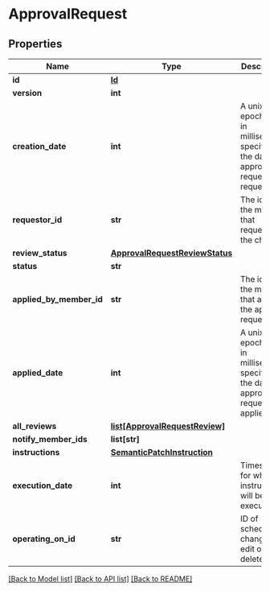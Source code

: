 # ApprovalRequest

## Properties
Name | Type | Description | Notes
------------ | ------------- | ------------- | -------------
**id** | [**Id**](Id.md) |  | [optional] 
**version** | **int** |  | [optional] 
**creation_date** | **int** | A unix epoch time in milliseconds specifying the date the approval request was requested | [optional] 
**requestor_id** | **str** | The id of the member that requested the change | [optional] 
**review_status** | [**ApprovalRequestReviewStatus**](ApprovalRequestReviewStatus.md) |  | [optional] 
**status** | **str** | | Name      | Description | | ---------:| ----------- | | pending   | the approval request has not been applied yet | | completed | the approval request has been applied successfully | | scheduled | the approval request for a scheduled change has been applied successfully | | failed    | the approval request has been applied but the changes were not applied successfully |  | [optional] 
**applied_by_member_id** | **str** | The id of the member that applied the approval request | [optional] 
**applied_date** | **int** | A unix epoch time in milliseconds specifying the date the approval request was applied | [optional] 
**all_reviews** | [**list[ApprovalRequestReview]**](ApprovalRequestReview.md) |  | [optional] 
**notify_member_ids** | **list[str]** |  | [optional] 
**instructions** | [**SemanticPatchInstruction**](SemanticPatchInstruction.md) |  | [optional] 
**execution_date** | **int** | Timestamp for when instructions will be executed | [optional] 
**operating_on_id** | **str** | ID of scheduled change to edit or delete | [optional] 

[[Back to Model list]](../README.md#documentation-for-models) [[Back to API list]](../README.md#documentation-for-api-endpoints) [[Back to README]](../README.md)


